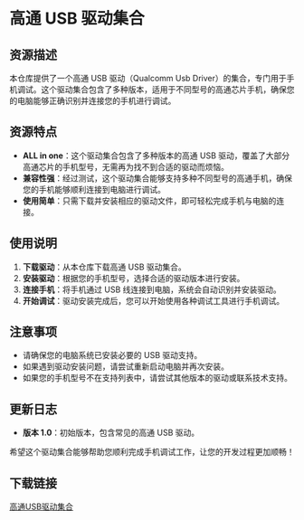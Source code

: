 # 高通 USB 驱动集合

## 资源描述

本仓库提供了一个高通 USB 驱动（Qualcomm Usb Driver）的集合，专门用于手机调试。这个驱动集合包含了多种版本，适用于不同型号的高通芯片手机，确保您的电脑能够正确识别并连接您的手机进行调试。

## 资源特点

- **ALL in one**：这个驱动集合包含了多种版本的高通 USB 驱动，覆盖了大部分高通芯片的手机型号，无需再为找不到合适的驱动而烦恼。
- **兼容性强**：经过测试，这个驱动集合能够支持多种不同型号的高通手机，确保您的手机能够顺利连接到电脑进行调试。
- **使用简单**：只需下载并安装相应的驱动文件，即可轻松完成手机与电脑的连接。

## 使用说明

1. **下载驱动**：从本仓库下载高通 USB 驱动集合。
2. **安装驱动**：根据您的手机型号，选择合适的驱动版本进行安装。
3. **连接手机**：将手机通过 USB 线连接到电脑，系统会自动识别并安装驱动。
4. **开始调试**：驱动安装完成后，您可以开始使用各种调试工具进行手机调试。

## 注意事项

- 请确保您的电脑系统已安装必要的 USB 驱动支持。
- 如果遇到驱动安装问题，请尝试重新启动电脑并再次安装。
- 如果您的手机型号不在支持列表中，请尝试其他版本的驱动或联系技术支持。

## 更新日志

- **版本 1.0**：初始版本，包含常见的高通 USB 驱动。

希望这个驱动集合能够帮助您顺利完成手机调试工作，让您的开发过程更加顺畅！

## 下载链接

[高通USB驱动集合](https://pan.quark.cn/s/0a1c325af655)
